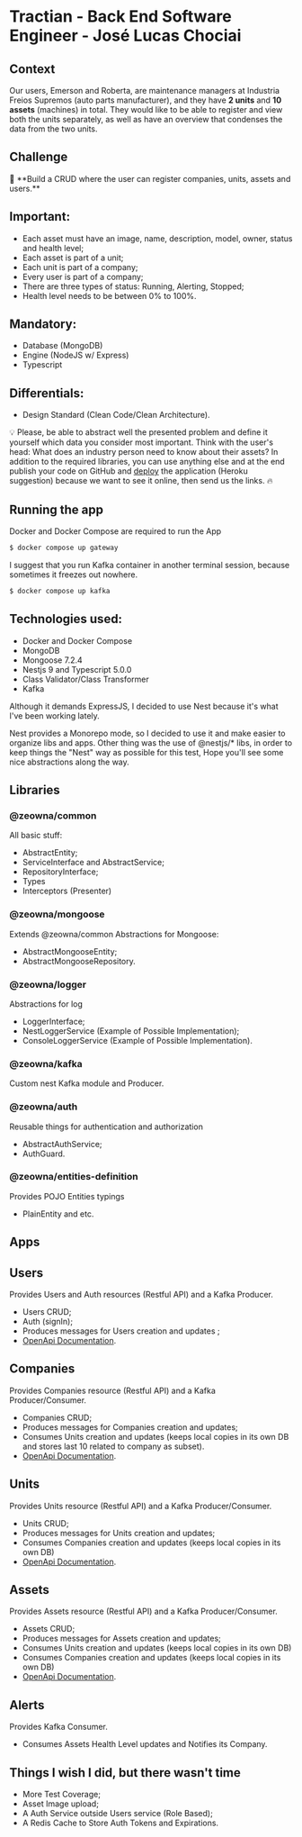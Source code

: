 # Tractian - Back End Software Engineer - José Lucas Chociai

## Context

Our users, Emerson and Roberta, are maintenance managers at Industria Freios Supremos (auto parts manufacturer), and
they have **2 units** and **10 assets** (machines) in total. They would like to be able to register and view both the
units separately, as well as have an overview that condenses the data from the two units.

## **Challenge**

<aside>
📌 **Build a CRUD where the user can register companies, units, assets and users.**

</aside>

## **Important:**

- Each asset must have an image, name, description, model, owner, status and health level;
- Each asset is part of a unit;
- Each unit is part of a company;
- Every user is part of a company;
- There are three types of status: Running, Alerting, Stopped;
- Health level needs to be between 0% to 100%.

## **Mandatory:**

- Database (MongoDB)
- Engine (NodeJS w/ Express)
- Typescript

## **Differentials:**

- Design Standard (Clean Code/Clean Architecture).

💡 Please, be able to abstract well the presented problem and define it yourself which data you consider most important.
Think with the user's head: What does an industry person need to know about their assets?
In addition to the required libraries, you can use anything else and at the end publish your code on GitHub
and [deploy](https://dev.to/yuribenjamin/how-to-deploy-react-app-in-github-pages-2a1f) the application
(Heroku suggestion) because we want to see it online, then send us the links. 🔥

## Running the app

Docker and Docker Compose are required to run the App

```bash
$ docker compose up gateway
```

I suggest that you run Kafka container in another terminal session, because sometimes it freezes out nowhere.

```bash
$ docker compose up kafka
```

## Technologies used:

- Docker and Docker Compose
- MongoDB
- Mongoose 7.2.4
- Nestjs 9 and Typescript 5.0.0
- Class Validator/Class Transformer
- Kafka

Although it demands ExpressJS, I decided to use Nest because it's what I've been working lately.

Nest provides a Monorepo mode, so I decided to use it and make easier to organize libs and apps.
Other thing was the use of @nestjs/* libs, in order to keep things the "Nest" way as possible for this test,
Hope you'll see some nice abstractions along the way.

## Libraries

### @zeowna/common

All basic stuff:

- AbstractEntity;
- ServiceInterface and AbstractService;
- RepositoryInterface;
- Types
- Interceptors (Presenter)

### @zeowna/mongoose

Extends @zeowna/common Abstractions for Mongoose:

- AbstractMongooseEntity;
- AbstractMongooseRepository.

### @zeowna/logger

Abstractions for log

- LoggerInterface;
- NestLoggerService (Example of Possible Implementation);
- ConsoleLoggerService (Example of Possible Implementation).

### @zeowna/kafka

Custom nest Kafka module and Producer.

### @zeowna/auth

Reusable things for authentication and authorization

- AbstractAuthService;
- AuthGuard.

### @zeowna/entities-definition

Provides POJO Entities typings

- PlainEntity and etc.

## Apps

## Users

Provides Users and Auth resources (Restful API) and a Kafka Producer.

- Users CRUD;
- Auth (signIn);
- Produces messages for Users creation and updates ;
- [OpenApi Documentation](http://localhost:3000/api).

## Companies

Provides Companies resource (Restful API) and a Kafka Producer/Consumer.

- Companies CRUD;
- Produces messages for Companies creation and updates;
- Consumes Units creation and updates (keeps local copies in its own DB and stores last 10 related to company as
  subset).
- [OpenApi Documentation](http://localhost:3001/api).

## Units

Provides Units resource (Restful API) and a Kafka Producer/Consumer.

- Units CRUD;
- Produces messages for Units creation and updates;
- Consumes Companies creation and updates (keeps local copies in its own DB)
- [OpenApi Documentation](http://localhost:3002/api).

## Assets

Provides Assets resource (Restful API) and a Kafka Producer/Consumer.

- Assets CRUD;
- Produces messages for Assets creation and updates;
- Consumes Units creation and updates (keeps local copies in its own DB)
- Consumes Companies creation and updates (keeps local copies in its own DB)
- [OpenApi Documentation](http://localhost:3003/api).

## Alerts

Provides Kafka Consumer.

- Consumes Assets Health Level updates and Notifies its Company.

## Things I wish I did, but there wasn't time

- More Test Coverage;
- Asset Image upload;
- A Auth Service outside Users service (Role Based);
- A Redis Cache to Store Auth Tokens and Expirations.
